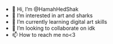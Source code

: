 - 👋 Hi, I’m @HamahHedShak
- 👀 I’m interested in art and sharks
- 🌱 I’m currently learning digital art skills
- 💞️ I’m looking to collaborate on idk
- 📫 How to reach me no<3

<!---
HamahHedShak/HamahHedShak is a ✨ special ✨ repository because its `README.md` (this file) appears on your GitHub profile.
You can click the Preview link to take a look at your changes.
--->
